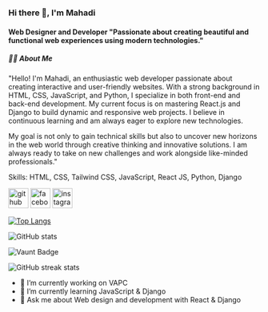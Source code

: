 ### Hi there 👋, I'm Mahadi
#### Web Designer and Developer "Passionate about creating beautiful and functional web experiences using modern technologies." 




##### 🧑‍💻 About Me
<span width='100' border='1px solid gray'> </span>
"Hello! I'm Mahadi, an enthusiastic web developer passionate about creating interactive and user-friendly websites. With a strong background in HTML, CSS, JavaScript, and Python, I specialize in both front-end and back-end development. My current focus is on mastering React.js and Django to build dynamic and responsive web projects. I believe in continuous learning and am always eager to explore new technologies.

My goal is not only to gain technical skills but also to uncover new horizons in the web world through creative thinking and innovative solutions. I am always ready to take on new challenges and work alongside like-minded professionals."

Skills: HTML, CSS, Tailwind CSS, JavaScript, React JS, Python, Django

[<img src='https://cdn.jsdelivr.net/npm/simple-icons@3.0.1/icons/github.svg' alt='github' height='40'>](https://github.com/mahadi609im)  [<img src='https://cdn.jsdelivr.net/npm/simple-icons@3.0.1/icons/facebook.svg' alt='facebook' height='40'>](https://www.facebook.com/mahadi609im)  [<img src='https://cdn.jsdelivr.net/npm/simple-icons@3.0.1/icons/instagram.svg' alt='instagram' height='40' color='tomato'>](https://www.instagram.com/mahadi609im/)  



[![Top Langs](https://github-readme-stats.vercel.app/api/top-langs/?username=mahadi609im)](https://github.com/anuraghazra/github-readme-stats)

![GitHub stats](https://github-readme-stats.vercel.app/api?username=mahadi609im&show_icons=true)  

![Vaunt Badge](https://api.vaunt.dev/v1/github/entities/mahadi609im/contributions?format=svg&private=false)  

![GitHub streak stats](https://streak-stats.demolab.com/?user=mahadi609im)  




- 🔭 I’m currently working on VAPC 
- 🌱 I’m currently learning JavaScript & Django 
- 💬 Ask me about Web design and development with React & Django  




